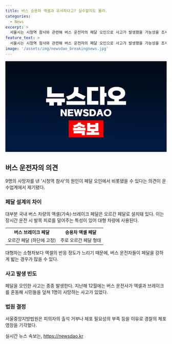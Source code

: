 ```yaml
---
title: 버스 승용차 액셀과 유사하다고? 실수할지도 몰라.
categories:
  - News
excerpt: >
  서울시는 시청역 참사와 관련해 버스 운전자의 페달 오인으로 사고가 발생했을 가능성을 조사 중이다. 버스 브레이크 페달이 오르간 형태로 설치돼 있어 운전자들이 승용차와 혼동할 가능성이 있는데, 이에 대해 경력 45년의 버스 기사와 전문가들은 의견을 제시했다. 과거에도 페달 오인으로 인한 사고가 발생했으며, 현재 피의자인 차씨에 대한 체포영장이 기각됐다.
feature_text: >
  서울시는 시청역 참사와 관련해 버스 운전자의 페달 오인으로 사고가 발생했을 가능성을 조사 중이다. 버스 브레이크 페달이 오르간 형태로 설치돼 있어 운전자들이 승용차와 혼동할 가능성이 있는데, 이에 대해 경력 45년의 버스 기사와 전문가들은 의견을 제시했다. 과거에도 페달 오인으로 인한 사고가 발생했으며, 현재 피의자인 차씨에 대한 체포영장이 기각됐다.
image: '/assets/img/newsdao_breakingnews.jpg'
---
```


<p><img src="/assets/img/newsdao_breakingnews.jpg" alt="pcversion 속보" /></p>

<h2 data-ke-size="size26">버스 운전자의 의견</h2>

<p data-ke-size="size16">9명의 사망자를 낸 '시청역 참사'의 원인이 페달 오인에서 비롯됐을 수 있다는 의견이 운수업계에서 제기됐다.</p>

<h3>페달 설계의 차이</h3>

<p data-ke-size="size16">대부분 국내 버스 차량의 액셀(가속)·브레이크 페달은 오르간 페달로 설치돼 있다. 이는 장시간 운전 시 발목 피로를 덜어주는 특성이 있어 대형 차량에 사용된다.</p>

<table>
    <tr>
        <td style="text-align: center; height: 17px;"><b>버스 브레이크 페달</b></td>
        <td style="text-align: center; height: 17px;"><b>승용차 액셀 페달</b></td>
    </tr>
    <tr>
        <td style="text-align: center; height: 17px;">오르간 페달 (하단에 고정)</td>
        <td style="text-align: center; height: 17px;">주로 오르간 페달 형태</td>
    </tr>
</table>

<p data-ke-size="size16">대형차는 소형차보다 액셀의 반응 정도가 느리기 때문에, 버스 운전자들이 페달을 강하게 밟는 경우가 많을 수 있다.</p>

<h3>사고 발생 빈도</h3>

<p data-ke-size="size16">페달을 오인한 사고는 종종 발생한다. 지난해 12월에는 버스 운전사가 액셀과 브레이크를 혼동해 시민들을 덮쳐 1명이 사망하는 사고가 있었다.</p>

<h3>법원 결정</h3>

<p data-ke-size="size16">서울중앙지방법원은 피의자의 출석 거부나 체포 필요성의 부족 등을 이유로 경찰의 체포영장을 기각했다.</p>
실시간 뉴스 속보는, <a href="https://newsdao.kr" rel="dofollow">https://newsdao.kr</a>


